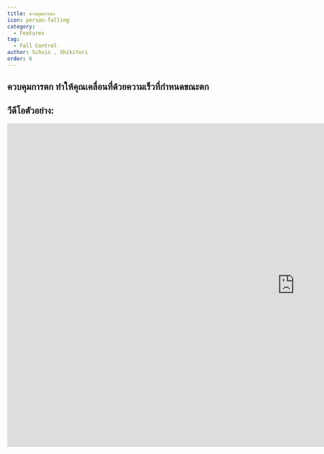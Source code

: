 ```yaml
---
title: ควบคุมการตก
icon: person-falling
category:
  - Features
tag:
  - Fall Control
author: Schvis , ShikiYuri 
order: 6
---
```


## ควบคุมการตก ทำให้คุณเคลื่อนที่ด้วยความเร็วที่กำหนดขณะตก

## วีดีโอตัวอย่าง:

<div class="iframe-container"><iframe width="1328" height="747" src="https://www.youtube.com/embed/BHiabtwSSNc?list=PL5eI1Tb64p56g27qfYk7VuFTz4FK6YrKa" title="Korepi - Fall Control" frameborder="0" allow="accelerometer; autoplay; clipboard-write; encrypted-media; gyroscope; picture-in-picture; web-share" referrerpolicy="strict-origin-when-cross-origin" allowfullscreen></iframe></div>
